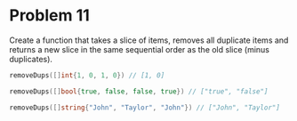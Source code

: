 # Problem 11

Create a function that takes a slice of items, removes all duplicate items and returns a new slice in the 
same sequential order as the old slice (minus duplicates).

```go
removeDups([]int{1, 0, 1, 0}) // [1, 0]

removeDups([]bool{true, false, false, true}) // ["true", "false"]

removeDups([]string{"John", "Taylor", "John"}) // ["John", "Taylor"]
```
